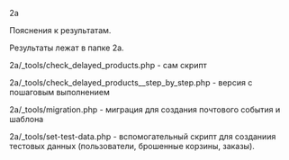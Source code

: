 2a

Пояснения к результатам.

Результаты лежат в папке 2a.

2a/_tools/check_delayed_products.php - сам скрипт

2a/_tools/check_delayed_products__step_by_step.php - версия с пошаговым выполнением

2a/_tools/migration.php - миграция для создания почтового события и шаблона

2a/_tools/set-test-data.php - вспомогательный скрипт для созданиия тестовых данных (пользователи, брошенные корзины, заказы).
